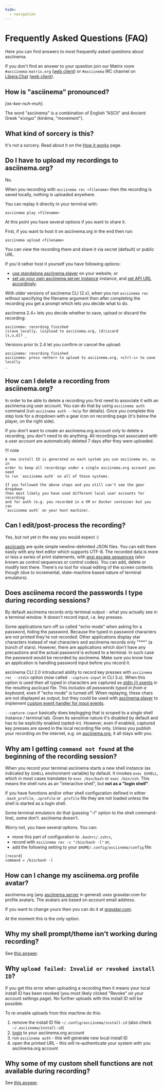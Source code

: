 ```yaml
---
hide:
  - navigation
---
```


# Frequently Asked Questions (FAQ)

Here you can find answers to most frequently asked questions about asciinema.

If you don't find an answer to your question join our Matrix room
`#asciinema:matrix.org` ([web
client](https://matrix.to/#/#asciinema:matrix.org)) or `#asciinema` IRC channel
on [Libera.Chat](https://libera.chat/) ([web
client](https://web.libera.chat/#asciinema)).

## How is "asciinema" pronounced?

_[as-kee-nuh-muh]_.

The word "asciinema" is a combination of English "ASCII" and Ancient Greek
"κίνημα" (kínēma, "movement").

## What kind of sorcery is this?

It's not a sorcery. Read about it on the [How it works](how-it-works.md) page.

## Do I have to upload my recordings to asciinema.org?

No.

When you recording with `asciinema rec <filename>` then the recording is
saved locally, nothing is uploaded anywhere.

You can replay it directly in your terminal with:

```
asciinema play <filename>
```

At this point you have several options if you want to share it.

First, if you want to host it on asciinema.org in the end then run:

```
asciinema upload <filename>
```

You can view the recording there and share it via secret (default) or public URL.

If you'd rather host it yourself you have following options:

- [use standalone asciinema player](manual/player/index.md) on your website, or
- [set up your own asciinema server instance](manual/server/index.md) instance,
  and [set API URL
  accordingly](https://github.com/asciinema/asciinema-server/blob/master/docs/INSTALL.md#using-asciinema-recorder-with-your-instance).

With older versions of asciinema CLI (2.x), when you run `asciinema rec`
without specifying the filename argument then after completing the recording
you get a prompt which lets you decide what to do.

asciinema 2.4+ lets you decide whether to save, upload or discard the
recording:

```
asciinema: recording finished
(s)ave locally, (u)pload to asciinema.org, (d)iscard
[s,u,d]? _
```

Versions prior to 2.4 let you confirm or cancel the upload:

```
asciinema: recording finished
asciinema: press <enter> to upload to asciinema.org, <ctrl-c> to save locally
_
```

## How can I delete a recording from asciinema.org?

In order to be able to delete a recording you first need to associate it with an
asciinema.org user account. You can do that by using `asciinema auth` command (run `asciinema auth --help` for details). Once you complete this step
look for a dropdown with a gear icon on recording page (it's below the player,
on the right side).

If you don't want to create an asciinema.org account only to delete a recording,
you don't need to do anything. All recordings not associated with a user account
are automatically deleted 7 days after they were uploaded.

!!! note

    A new install ID is generated on each system you use asciinema on, so in
    order to keep all recordings under a single asciinema.org account you need
    to run `asciinema auth` on all of those systems.

    If you followed the above steps and you still can't see the gear dropdown
    then most likely you have used different local user accounts for recording
    and for auth (e.g. you recorded in a VM or Docker container but you ran
    `asciinema auth` on your host machine).

## Can I edit/post-process the recording?

Yes, but not yet in the way you would expect :)

[asciicasts](manual/asciicast/v3.md) are quite simple newline-delimited JSON
files. You can edit them easily with any text editor which supports UTF-8. The
recorded data is more or less a series of print statements, with [ansi escape
sequences](https://en.wikipedia.org/wiki/ANSI_escape_code) (also known as
control sequences or control codes). You can add, delete or modify text there.
There's no tool for visual editing of the screen contents though (due to
incremental, state-machine based nature of terminal emulators).

## Does asciinema record the passwords I type during recording sessions?

By default asciinema records only terminal output - what you actually see in a
terminal window. It doesn't record input, i.e. key presses.

Some applications turn off so called "echo mode" when asking for a password,
hiding the password.  Because the typed in password characters are not printed
they're not recorded. Other applications display star characters instead of real
characters and asciinema records only "\*\*\*" (a bunch of stars). However,
there are applications which don't have any precautions and the actual password
is echoed to a terminal. In such case the password would be recorded by
asciinema. Make sure you know how an application is handling password input
before you record it.

asciinema CLI 2.0 introduced ability to record key presses with `asciinema rec
--stdin` option (now called `--capture-input` in CLI 3.x). When this option is
used then all typed in characters are captured as [stdin (i)
events](manual/asciicast/v3.md#i-input-data-read-from-a-terminal) in the
resulting asciicast file. This _includes all passwords typed in from a
keyboard_, even if "echo mode" is turned off. When replaying, these chars are
not displayed as output, but they could be used with [asciinema
player](manual/player/index.md) to implement [custom event handler for input
events](manual/player/api.md#input-event).

`--capture-input` basically does keylogging that is scoped to a _single_ shell instance
/ terminal tab. Given its sensitive nature it's disabled by default and has to
be explicitly enabled (opted-in). However, even if enabled, captured key presses
are saved in the local recording file only. Unless you publish your recording on
the internet, e.g. on [asciinema.org](https://asciinema.org), it all stays with
you.

## Why am I getting `command not found` at the beginning of the recording session?

When you record your terminal asciinema starts a new shell instance (as
indicated by `$SHELL` environment variable) by default. It invokes `exec
$SHELL`, which in most cases translates to `exec /bin/bash` or `exec /bin/zsh`.
This means the shell runs as an "interactive shell", but **not as a "login
shell"**.

If you have functions and/or other shell configuration defined in either
`.bash_profile`, `.zprofile` or `.profile` file they are not loaded unless the
shell is started as a login shell.

Some terminal emulators do that (passing "-l" option to the shell command-line),
some don't. asciinema doesn't.

Worry not, you have several options. You can:

* move this part of configuration to `.bashrc/.zshrc`,
* record with `asciinema rec -c "/bin/bash -l"` or,
* add the following setting to your `$HOME/.config/asciinema/config` file:

```
[record]
command = /bin/bash -l
```

## How can I change my asciinema.org profile avatar?

asciinema.org (any [asciinema server](manual/server/index.md) in general) uses
gravatar.com for profile avatars. The avatars are based on account email
address.

If you want to change yours then you can do it at [gravatar.com](https://gravatar.com).

At the moment this is the only option.

## Why my shell prompt/theme isn't working during recording?

See [this answer](#why-am-i-getting-command-not-found-at-the-beginning-of-the-recording-session).

## Why `upload failed: Invalid or revoked install ID`?

If you get this error when uploading a recording then it means your local
install ID has been revoked (you most likely clicked "Revoke" on your account
settings page). No further uploads with this install ID will be possible.

To re-enable uploads from this machine do this:

1. remove the install ID file `~/.config/asciinema/install-id` (also check `~/.asciinema/install-id`)
2. [login](https://asciinema.org/login/new) to your asciinema.org account
3. run `asciinema auth` - this will generate new local install ID
4. open the printed URL - this will re-authenticate your system with you asciinema.org account

## Why some of my custom shell functions are not available during recording?

See [this answer](#why-am-i-getting-command-not-found-at-the-beginning-of-the-recording-session).
